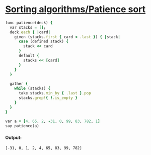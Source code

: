 [1]: http://rosettacode.org/wiki/Sorting_algorithms/Patience_sort

# [Sorting algorithms/Patience sort][1]

```ruby
func patience(deck) {
  var stacks = [];
  deck.each { |card|
    given (stacks.first { card < .last }) { |stack|
      case (defined stack) {
        stack << card
      }
      default {
        stacks << [card]
      }
    }
  }
 
  gather {
    while (stacks) {
      take stacks.min_by { .last }.pop
      stacks.grep!{ !.is_empty }
    }
  }
}
 
var a = [4, 65, 2, -31, 0, 99, 83, 782, 1]
say patience(a)
```

#### Output:
```
[-31, 0, 1, 2, 4, 65, 83, 99, 782]
```